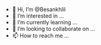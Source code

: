 - 👋 Hi, I’m @Besankhlil
- 👀 I’m interested in ...
- 🌱 I’m currently learning ...
- 💞️ I’m looking to collaborate on ...
- 📫 How to reach me ...

<!---
Besankhlil/Besankhlil is a ✨ special ✨ repository because its `README.md` (this file) appears on your GitHub profile.
You can click the Preview link to take a look at your changes.
--->
